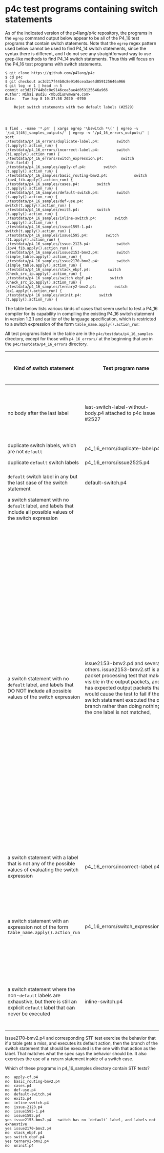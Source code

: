 # p4c test programs containing switch statements

As of the indicated version of the p4lang/p4c repository, the programs
in the `egrep` command output below appear to be all of the P4_16 test
programs that contain switch statements.  Note that the `egrep` regex
pattern used below cannot be used to find P4_14 switch statements,
since the syntax there is different, and I do not see any
straightforward way to use grep-like methods to find P4_14 switch
statements.  Thus this will focus on the P4_16 test programs with
switch statements.

```
$ git clone https://github.com/p4lang/p4c
$ cd p4c
$ git checkout ac3d217f44b8c8e9146cea3ae4d059125646a966
$ git log -n 1 | head -n 5
commit ac3d217f44b8c8e9146cea3ae4d059125646a966
Author: Mihai Budiu <mbudiu@vmware.com>
Date:   Tue Sep 8 10:37:58 2020 -0700

    Rejet switch statements with two default labels (#2529)




$ find . -name '*.p4' | xargs egrep '\bswitch *\(' | egrep -v '/p4_1[46]_samples_outputs/' | egrep -v '/p4_16_errors_outputs/' | sort
./testdata/p4_16_errors/duplicate-label.p4:        switch (t.apply().action_run) {
./testdata/p4_16_errors/incorrect-label.p4:        switch (t1.apply().action_run) {
./testdata/p4_16_errors/switch_expression.p4:        switch (hdr.field) {
./testdata/p4_16_samples/apply-cf.p4:        switch (t.apply().action_run) {
./testdata/p4_16_samples/basic_routing-bmv2.p4:            switch (ipv4_fib.apply().action_run) {
./testdata/p4_16_samples/cases.p4:        switch (t.apply().action_run) {
./testdata/p4_16_samples/default-switch.p4:        switch (t.apply().action_run) {
./testdata/p4_16_samples/def-use.p4:        switch(t.apply().action_run) {
./testdata/p4_16_samples/exit5.p4:        switch (t.apply().action_run) {
./testdata/p4_16_samples/inline-switch.p4:        switch (t.apply().action_run) {
./testdata/p4_16_samples/issue1595-1.p4:        switch(t.apply().action_run) {
./testdata/p4_16_samples/issue1595.p4:        switch (t1.apply().action_run) {
./testdata/p4_16_samples/issue-2123.p4:            switch (ipv4_fib.apply().action_run) {
./testdata/p4_16_samples/issue2153-bmv2.p4:        switch (simple_table.apply().action_run) {
./testdata/p4_16_samples/issue2170-bmv2.p4:        switch (simple_table.apply().action_run) {
./testdata/p4_16_samples/stack_ebpf.p4:        switch (Check_src_ip.apply().action_run) {
./testdata/p4_16_samples/switch_ebpf.p4:        switch (Check_src_ip.apply().action_run) {
./testdata/p4_16_samples/ternary2-bmv2.p4:        switch (ex1.apply().action_run) {
./testdata/p4_16_samples/uninit.p4:        switch (t.apply().action_run) {
```

The table below lists various kinds of cases that seem useful to test
a P4_16 compiler for its capability in compiling the existing P4_16
switch statement in version 1.2.1 and earlier of the language
specification, which is restricted to a switch expression of the form
`table_name.apply().action_run`:

All test programs listed in the table are in the
`p4c/testdata/p4_16_samples` directory, except for those with
`p4_16_errors/` at the beginning that are in the
`p4c/testdata/p4_16_errors` directory.

| Kind of switch statement | Test program name | Expected result | p4c as of version above gives expected result? |
| ------------------------ | ----------------- | --------------- | ---------------------------------------------- |
| no body after the last label | last-switch-label-without-body.p4 attached to p4c issue #2527 | compile-time error?  The P4_16 version 1.2.1 spec is silent on this issue, as far as I can see. | no error.  Behaves as if there was an empty body `{ }` after the last label. |
| duplicate switch labels, which are not `default` | p4_16_errors/duplicate-label.p4 | compile-time error | yes |
| duplicate `default` switch labels | p4_16_errors/issue2525.p4 | compile-time error | yes |
| `default` switch label in any but the last case of the switch statement | default-switch.p4 | compile-time warning only | compile-time warning |
| a switch statement with no `default` label, and labels that include all possible values of the switch expression | | no error or warning | tbd |
| a switch statement with no `default` label, and labels that DO NOT include all possible values of the switch expression | issue2153-bmv2.p4 and several others.  issue2153-bmv2.stf is a packet processing test that makes visible in the output packets, and has expected output packets that would cause the test to fail if the switch statement executed the one branch rather than doing nothing, if the one label is not matched, | no error or warning | While some P4 developers might want an option to get a warning when the switch branches are not exhaustive, there seems to be a multi-year history of using such non-exhaustive switch statements. The P4_16 language specification 1.2.1 and earlier has always explicitly stated that "if no case matches, execution of the program simply continues" (Section 11.7 "Switch statement").  The fix for p4c issue #2153 was to change p4c's internals so that it no longer assumed that the cases of a switch statement in the source code were exhaustive. |
| a switch statement with a label that is not any of the possible values of evaluating the switch expression | p4_16_errors/incorrect-label.p4 | compile-time error | yes |
| a switch statement with an expression not of the form `table_name.apply().action_run` | p4_16_errors/switch_expression.p4 | compile-time error | yes, but the reason for writing these notes is to present to the P4 LDWG a generalized switch statement that would allow other types of switch expressions |
| a switch statement where the non-`default` labels are exhaustive, but there is still an explicit `default` label that can never be executed | inline-switch.p4 | might be nice to have a warning that default branch is unreachable code? | no warning.  Output of mid-end includes the default case still, which seems correct but unnecessary. |

issue2170-bmv2.p4 and corresponding STF test exercise the behavior
that if a table gets a miss, and executes its default action, then the
branch of the switch statement that should be executed is the one with
that action as the label.  That matches what the spec says the
behavior should be.  It also exercises the use of a `return` statement
inside of a switch case.

Which of these programs in p4_16_samples directory contain STF tests?

```
no  apply-cf.p4
no  basic_routing-bmv2.p4
no  cases.p4
no  def-use.p4
no  default-switch.p4
no  exit5.p4
no  inline-switch.p4
no  issue-2123.p4
no  issue1595-1.p4
no  issue1595.p4
yes issue2153-bmv2.p4   switch has no `default` label, and labels not exhaustive
yes issue2170-bmv2.p4
no  stack_ebpf.p4
yes switch_ebpf.p4
yes ternary2-bmv2.p4
no  uninit.p4
```
